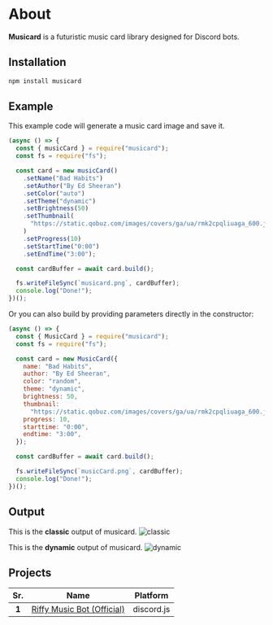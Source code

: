 # **About**

**Musicard** is a futuristic music card library designed for Discord bots.

## **Installation**

```sh
npm install musicard
```

## **Example**

This example code will generate a music card image and save it.

```js
(async () => {
  const { musicCard } = require("musicard");
  const fs = require("fs");

  const card = new musicCard()
    .setName("Bad Habits")
    .setAuthor("By Ed Sheeran")
    .setColor("auto")
    .setTheme("dynamic")
    .setBrightness(50)
    .setThumbnail(
      "https://static.qobuz.com/images/covers/ga/ua/rmk2cpqliuaga_600.jpg"
    )
    .setProgress(10)
    .setStartTime("0:00")
    .setEndTime("3:00");

  const cardBuffer = await card.build();

  fs.writeFileSync(`musicard.png`, cardBuffer);
  console.log("Done!");
})();
```

Or you can also build by providing parameters directly in the constructor:

```js
(async () => {
  const { MusicCard } = require("musicard");
  const fs = require("fs");

  const card = new MusicCard({
    name: "Bad Habits",
    author: "By Ed Sheeran",
    color: "random",
    theme: "dynamic",
    brightness: 50,
    thumbnail:
      "https://static.qobuz.com/images/covers/ga/ua/rmk2cpqliuaga_600.jpg",
    progress: 10,
    starttime: "0:00",
    endtime: "3:00",
  });

  const cardBuffer = await card.build();

  fs.writeFileSync(`musicCard.png`, cardBuffer);
  console.log("Done!");
})();
```

## **Output**

This is the **classic** output of musicard.
![classic](https://s6.imgcdn.dev/ZDw99.png)

This is the **dynamic** output of musicard.
![dynamic](https://s6.imgcdn.dev/ZD6Jy.png)

## Projects

|  Sr.  |                                    Name                                     |  Platform  |
| :---: | :-------------------------------------------------------------------------: | :--------: |
| **1** | [Riffy Music Bot (Official)](https://github.com/riffy-team/riffy-music-bot) | discord.js |
